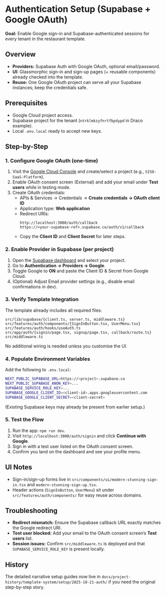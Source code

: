 # Authentication Setup (Supabase + Google OAuth)

**Goal:** Enable Google sign-in and Supabase-authenticated sessions for every tenant in the restaurant template.

## Overview
- **Providers:** Supabase Auth with Google OAuth, optional email/password.
- **UI:** Glassmorphic sign-in and sign-up pages (+ reusable components) already checked into the template.
- **Reuse:** One Google OAuth project can serve all your Supabase instances; keep the credentials safe.

## Prerequisites
- Google Cloud project access.
- Supabase project for the tenant (`ntrklmkzyfnrtfbpdypd` in Draco example).
- Local `.env.local` ready to accept new keys.

## Step-by-Step

### 1. Configure Google OAuth (one-time)
1. Visit the [Google Cloud Console](https://console.cloud.google.com) and create/select a project (e.g., `SISO-SaaS-Platform`).
2. Enable OAuth consent screen (External) and add your email under **Test users** while in testing mode.
3. Create OAuth credentials:
   - APIs & Services → Credentials → **Create credentials → OAuth client ID**
   - Application type: **Web application**
   - Redirect URIs:
     ```
     http://localhost:3000/auth/callback
     https://<your-supabase-ref>.supabase.co/auth/v1/callback
     ```
   - Copy the **Client ID** and **Client Secret** for later steps.

### 2. Enable Provider in Supabase (per project)
1. Open the [Supabase dashboard](https://supabase.com/dashboard) and select your project.
2. Go to **Authentication → Providers → Google**.
3. Toggle Google to **ON** and paste the Client ID & Secret from Google Cloud.
4. (Optional) Adjust Email provider settings (e.g., disable email confirmations in dev).

### 3. Verify Template Integration
The template already includes all required files:
```
src/lib/supabase/{client.ts, server.ts, middleware.ts}
src/features/auth/components/{SignInButton.tsx, UserMenu.tsx}
src/features/auth/hooks/useAuth.ts
src/app/auth/{signin/page.tsx, signup/page.tsx, callback/route.ts}
src/middleware.ts
```
No additional wiring is needed unless you customise the UI.

### 4. Populate Environment Variables
Add the following to `.env.local`:
```bash
NEXT_PUBLIC_SUPABASE_URL=https://<project>.supabase.co
NEXT_PUBLIC_SUPABASE_ANON_KEY=...
SUPABASE_SERVICE_ROLE_KEY=...
SUPABASE_GOOGLE_CLIENT_ID=<client-id>.apps.googleusercontent.com
SUPABASE_GOOGLE_CLIENT_SECRET=<client-secret>
```
(Existing Supabase keys may already be present from earlier setup.)

### 5. Test the Flow
1. Run the app: `npm run dev`.
2. Visit `http://localhost:3000/auth/signin` and click **Continue with Google**.
3. Sign in with a test user listed on the OAuth consent screen.
4. Confirm you land on the dashboard and see your profile menu.

## UI Notes
- Sign-in/sign-up forms live in `src/components/ui/modern-stunning-sign-in.tsx` and `modern-stunning-sign-up.tsx`.
- Header actions (`SignInButton`, `UserMenu`) sit under `src/features/auth/components/` for easy reuse across domains.

## Troubleshooting
- **Redirect mismatch:** Ensure the Supabase callback URL exactly matches the Google redirect URI.
- **Test user blocked:** Add your email to the OAuth consent screen’s **Test users** list.
- **Session issues:** Confirm `src/middleware.ts` is deployed and that `SUPABASE_SERVICE_ROLE_KEY` is present locally.

## History
The detailed narrative setup guides now live in `docs/project-history/template-system/setup/2025-10-21-auth/` if you need the original step-by-step story.
